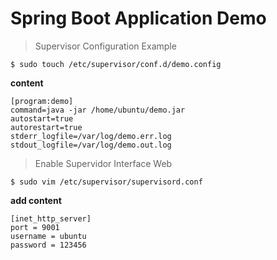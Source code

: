 # Spring Boot Application Demo

> Supervisor Configuration Example

```
$ sudo touch /etc/supervisor/conf.d/demo.config
```

**content**    

```
[program:demo]
command=java -jar /home/ubuntu/demo.jar
autostart=true
autorestart=true
stderr_logfile=/var/log/demo.err.log
stdout_logfile=/var/log/demo.out.log
```

> Enable Supervidor Interface Web

```
$ sudo vim /etc/supervisor/supervisord.conf 
```

**add content**   

```
[inet_http_server]
port = 9001
username = ubuntu
password = 123456
```
